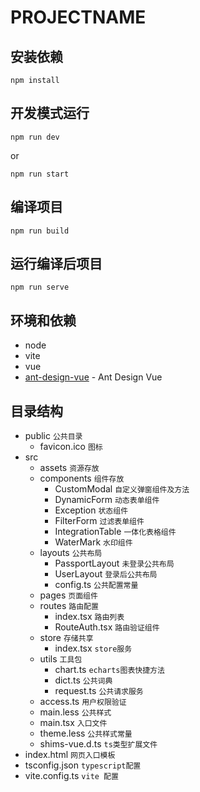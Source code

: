 # PROJECTNAME

## 安装依赖

```
npm install
```

## 开发模式运行

```
npm run dev
```
or
```
npm run start
```

## 编译项目

```
npm run build
```

## 运行编译后项目

```
npm run serve
```

## 环境和依赖
- node
- vite
- vue
- [ant-design-vue](https://2x.antdv.com/components/overview-cn) - Ant Design Vue

## 目录结构
- public `公共目录`
  - favicon.ico `图标`
- src
  - assets `资源存放`
  - components `组件存放`
    - CustomModal `自定义弹窗组件及方法`  
    - DynamicForm `动态表单组件`  
    - Exception `状态组件`
    - FilterForm `过滤表单组件`
    - IntegrationTable `一体化表格组件`
    - WaterMark `水印组件`
  - layouts `公共布局`
    - PassportLayout `未登录公共布局`
    - UserLayout `登录后公共布局`
    - config.ts `公共配置常量`
  - pages `页面组件`
  - routes `路由配置`
    - index.tsx `路由列表`
    - RouteAuth.tsx `路由验证组件`
  - store `存储共享`
    - index.tsx `store服务`
  - utils `工具包`
    - chart.ts `echarts图表快捷方法`
    - dict.ts `公共词典`
    - request.ts `公共请求服务`
  - access.ts `用户权限验证`
  - main.less `公共样式`
  - main.tsx `入口文件`
  - theme.less `公共样式常量`
  - shims-vue.d.ts `ts类型扩展文件`
- index.html `网页入口模板`
- tsconfig.json `typescript配置` 
- vite.config.ts `vite 配置`  
